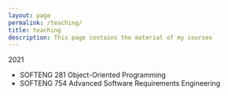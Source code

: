 ```yaml
---
layout: page
permalink: /teaching/
title: teaching
description: This page contains the material of my courses
---
```


2021

+ SOFTENG 281 Object-Oriented Programming
+ SOFTENG 754 Advanced Software Requirements Engineering
